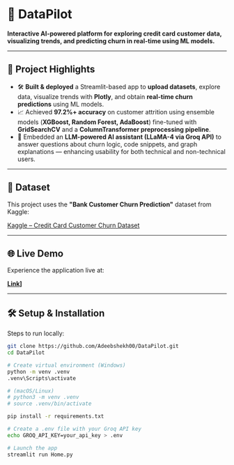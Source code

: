 # 🚀 DataPilot

**Interactive AI-powered platform for exploring credit card customer data, visualizing trends, and predicting churn in real-time using ML models.**

---

## 📌 Project Highlights

- 🛠 **Built & deployed** a Streamlit-based app to **upload datasets**, explore data, visualize trends with **Plotly**, and obtain **real-time churn predictions** using ML models.  
- 📈 Achieved **97.2%+ accuracy** on customer attrition using ensemble models (**XGBoost, Random Forest, AdaBoost**) fine-tuned with **GridSearchCV** and a **ColumnTransformer preprocessing pipeline**.  
- 🤖 Embedded an **LLM-powered AI assistant (LLaMA-4 via Groq API)** to answer questions about churn logic, code snippets, and graph explanations — enhancing usability for both technical and non-technical users.

---

## 📂 Dataset

This project uses the **"Bank Customer Churn Prediction"** dataset from Kaggle:

[Kaggle – Credit Card Customer Churn Dataset](https://www.kaggle.com/datasets/sakshigoyal7/credit-card-customers)

---

## 🌐 Live Demo

Experience the application live at:

**[Link](https://datapilot00.streamlit.app/)]**

---

## 🛠 Setup & Installation

Steps to run locally:

```bash
git clone https://github.com/Adeebshekh00/DataPilot.git
cd DataPilot

# Create virtual environment (Windows)
python -m venv .venv
.venv\Scripts\activate

# (macOS/Linux)
# python3 -m venv .venv
# source .venv/bin/activate

pip install -r requirements.txt

# Create a .env file with your Groq API key
echo GROQ_API_KEY=your_api_key > .env

# Launch the app
streamlit run Home.py
